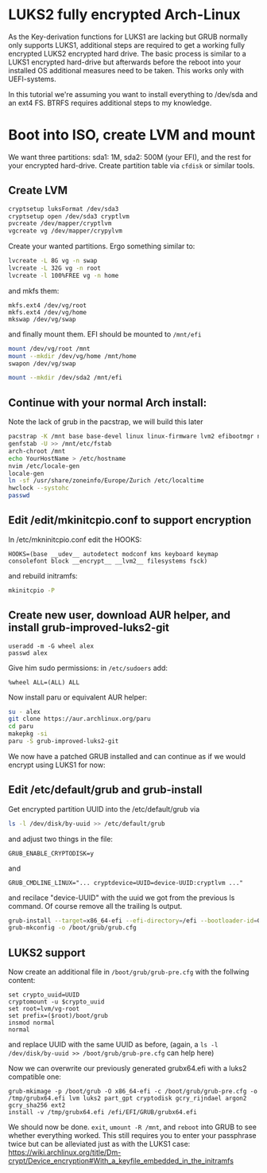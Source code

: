 # LUKS2 fully encrypted Arch-Linux

As the Key-derivation functions for LUKS1 are lacking but GRUB normally only supports LUKS1, additional steps are required to get a working fully encrypted LUKS2 encrypted hard drive.
The basic process is similar to a LUKS1 encrypted hard-drive but afterwards before the reboot into your installed OS additional measures need to be taken.
This works only with UEFI-systems.

In this tutorial we're assuming you want to install everything to /dev/sda and an ext4 FS.
BTRFS requires additional steps to my knowledge.

# Boot into ISO, create LVM and mount

We want three partitions: sda1: 1M, sda2: 500M (your EFI), and the rest for your encrypted hard-drive.
Create partition table via `cfdisk` or similar tools.

## Create LVM
```sh
cryptsetup luksFormat /dev/sda3
cryptsetup open /dev/sda3 cryptlvm
pvcreate /dev/mapper/cryptlvm
vgcreate vg /dev/mapper/crypylvm
```

Create your wanted partitions. Ergo something similar to:
```sh
lvcreate -L 8G vg -n swap
lvcreate -L 32G vg -n root
lvcreate -l 100%FREE vg -n home
```
and mkfs them:
```
mkfs.ext4 /dev/vg/root
mkfs.ext4 /dev/vg/home
mkswap /dev/vg/swap
```
and finally mount them. EFI should be mounted to `/mnt/efi`


```sh
mount /dev/vg/root /mnt
mount --mkdir /dev/vg/home /mnt/home
swapon /dev/vg/swap

mount --mkdir /dev/sda2 /mnt/efi
```

## Continue with your normal Arch install:
Note the lack of grub in the pacstrap, we will build this later
```sh
pacstrap -K /mnt base base-devel linux linux-firmware lvm2 efibootmgr networkmanager neovim ...
genfstab -U >> /mnt/etc/fstab
arch-chroot /mnt
echo YourHostName > /etc/hostname
nvim /etc/locale-gen
locale-gen
ln -sf /usr/share/zoneinfo/Europe/Zurich /etc/localtime
hwclock --systohc
passwd
```

## Edit /edit/mkinitcpio.conf to support encryption
In /etc/mkninitcpio.conf edit the HOOKS:
```
HOOKS=(base __udev__ autodetect modconf kms keyboard keymap consolefont block __encrypt__ __lvm2__ filesystems fsck)
```
and rebuild initramfs:
```sh
mkinitcpio -P
```

## Create new user, download AUR helper, and install grub-improved-luks2-git
```
useradd -m -G wheel alex
passwd alex
```
Give him sudo permissions:
in `/etc/sudoers` add:
```
%wheel ALL=(ALL) ALL
```
Now install paru or equivalent AUR helper:
```sh
su - alex
git clone https://aur.archlinux.org/paru
cd paru
makepkg -si
paru -S grub-improved-luks2-git
```

We now have a patched GRUB installed and can continue as if we would encrypt using LUKS1 for now:

## Edit /etc/default/grub and grub-install
Get encrypted partition UUID into the /etc/default/grub via
```sh
ls -l /dev/disk/by-uuid >> /etc/default/grub
```
and adjust two things in the file:
```
GRUB_ENABLE_CRYPTODISK=y
```
and
```
GRUB_CMDLINE_LINUX="... cryptdevice=UUID=device-UUID:cryptlvm ..."
```
and recilace "device-UUID" with the uuid we got from the previous ls command. Of course remove all the trailing ls output.

```sh
grub-install --target=x86_64-efi --efi-directory=/efi --bootloader-id=GRUB --recheck
grub-mkconfig -o /boot/grub/grub.cfg
```

## LUKS2 support
Now create an additional file in `/boot/grub/grub-pre.cfg` with the follwing content:
```
set crypto_uuid=UUID
cryptomount -u $crypto_uuid
set root=lvm/vg-root
set prefix=($root)/boot/grub
insmod normal
normal
```
and replace UUID with the same UUID as before, (again, a `ls -l /dev/disk/by-uuid >> /boot/grub/grub-pre.cfg` can help here)

Now we can overwrite our previously generated grubx64.efi with a luks2 compatible one:
```
grub-mkimage -p /boot/grub -O x86_64-efi -c /boot/grub/grub-pre.cfg -o /tmp/grubx64.efi lvm luks2 part_gpt cryptodisk gcry_rijndael argon2 gcry_sha256 ext2
install -v /tmp/grubx64.efi /efi/EFI/GRUB/grubx64.efi
```
We should now be done. `exit`, `umount -R /mnt`, and `reboot` into GRUB to see whether everything worked.
This still requires you to enter your passphrase twice but can be alleviated just as with the LUKS1 case: https://wiki.archlinux.org/title/Dm-crypt/Device_encryption#With_a_keyfile_embedded_in_the_initramfs

